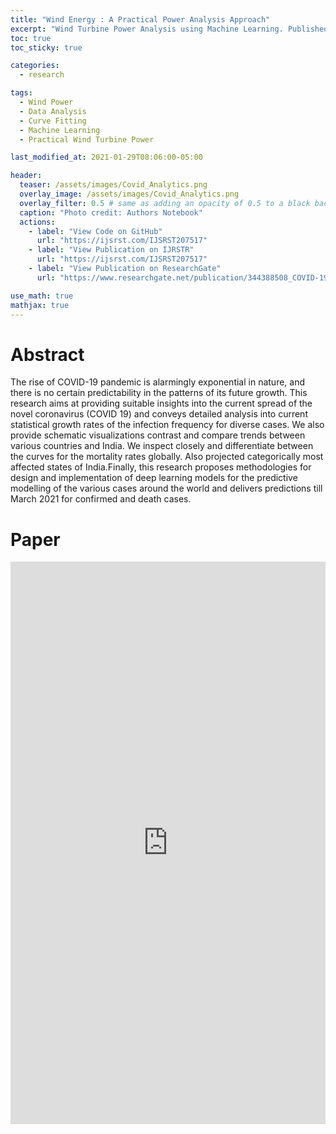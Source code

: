 ```yaml
---
title: "Wind Energy : A Practical Power Analysis Approach"
excerpt: "Wind Turbine Power Analysis using Machine Learning. Published in IEEE Xplore."
toc: true
toc_sticky: true

categories:
  - research

tags:
  - Wind Power
  - Data Analysis
  - Curve Fitting
  - Machine Learning
  - Practical Wind Turbine Power

last_modified_at: 2021-01-29T08:06:00-05:00

header:
  teaser: /assets/images/Covid_Analytics.png
  overlay_image: /assets/images/Covid_Analytics.png
  overlay_filter: 0.5 # same as adding an opacity of 0.5 to a black background
  caption: "Photo credit: Authors Notebook"
  actions:
    - label: "View Code on GitHub"
      url: "https://ijsrst.com/IJSRST207517"
    - label: "View Publication on IJRSTR"
      url: "https://ijsrst.com/IJSRST207517"
    - label: "View Publication on ResearchGate"
      url: "https://www.researchgate.net/publication/344388508_COVID-19_Detailed_Analytics_Predictive_Modelling_using_Deep_Learning"

use_math: true
mathjax: true
---
```



# Abstract

The rise of COVID-19 pandemic is alarmingly exponential in nature, and there is no certain predictability in the patterns of its future growth. This research aims at providing suitable insights into the current spread of the novel coronavirus (COVID 19) and conveys detailed analysis into current statistical growth rates of the infection frequency for diverse cases. We also provide schematic visualizations contrast and compare trends between various countries and India. We inspect closely and differentiate between the curves for the mortality rates globally. Also projected categorically most affected states of India.Finally, this research proposes methodologies for design and implementation of deep learning models for the predictive modelling of the various cases around the world and delivers predictions till March 2021 for confirmed and death cases.


# Paper

<!--

https://drive.google.com/drive/u/0/folders/1JJsoiajJhq8_LzEpwg5A6mvyOHViXEBq

https://drive.google.com/file/d/1jiWwXSEQhL5Jp6ZxyZdoxj2bDSStazwH/view?usp=sharing
-->

<iframe src="https://docs.google.com/viewer?srcid=1jiWwXSEQhL5Jp6ZxyZdoxj2bDSStazwH&pid=explorer&efh=false&a=v&chrome=false&embedded=true" style="width:100%; height:900px;" frameborder="0" allowfullscreen></iframe>